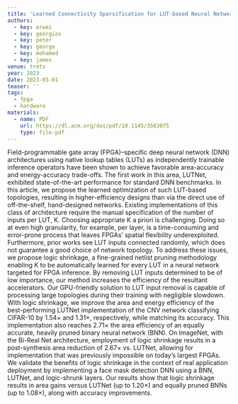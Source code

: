 ```yaml
---
title: 'Learned Connectivity Sparsification for LUT-based Neural Networks'
authors:
  - key: erwei
  - key: georgios
  - key: peter
  - key: george
  - key: mohamed
  - key: james
venue: trets
year: 2023
date: 2023-03-01
teaser: ''
tags:
  - fpga
  - hardware
materials:
  - name: PDF
    url: https://dl.acm.org/doi/pdf/10.1145/3583075
    type: file-pdf
---
```


Field-programmable gate array (FPGA)–specific deep neural network (DNN) architectures using native lookup tables (LUTs) as independently trainable inference operators have been shown to achieve favorable area-accuracy and energy-accuracy trade-offs. The first work in this area, LUTNet, exhibited state-of-the-art performance for standard DNN benchmarks. In this article, we propose the learned optimization of such LUT-based topologies, resulting in higher-efficiency designs than via the direct use of off-the-shelf, hand-designed networks. Existing implementations of this class of architecture require the manual specification of the number of inputs per LUT, K. Choosing appropriate K a priori is challenging. Doing so at even high granularity, for example, per layer, is a time-consuming and error-prone process that leaves FPGAs’ spatial flexibility underexploited. Furthermore, prior works see LUT inputs connected randomly, which does not guarantee a good choice of network topology. To address these issues, we propose logic shrinkage, a fine-grained netlist pruning methodology enabling K to be automatically learned for every LUT in a neural network targeted for FPGA inference. By removing LUT inputs determined to be of low importance, our method increases the efficiency of the resultant accelerators. Our GPU-friendly solution to LUT input removal is capable of processing large topologies during their training with negligible slowdown. With logic shrinkage, we improve the area and energy efficiency of the best-performing LUTNet implementation of the CNV network classifying CIFAR-10 by 1.54× and 1.31×, respectively, while matching its accuracy. This implementation also reaches 2.71× the area efficiency of an equally accurate, heavily pruned binary neural network (BNN). On ImageNet, with the Bi-Real Net architecture, employment of logic shrinkage results in a post-synthesis area reduction of 2.67× vs. LUTNet, allowing for implementation that was previously impossible on today’s largest FPGAs. We validate the benefits of logic shrinkage in the context of real application deployment by implementing a face mask detection DNN using a BNN, LUTNet, and logic-shrunk layers. Our results show that logic shrinkage results in area gains versus LUTNet (up to 1.20×) and equally pruned BNNs (up to 1.08×), along with accuracy improvements.